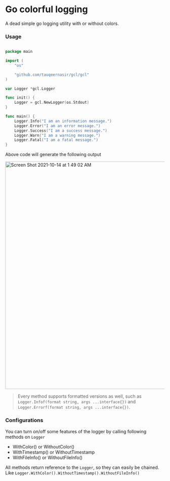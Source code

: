 # Go colorful logging

A dead simple go logging utility with or without colors.

### Usage

```go

package main

import (
	"os"

	"github.com/tauqeernasir/gcl/gcl"
)

var Logger *gcl.Logger

func init() {
	Logger = gcl.NewLogger(os.Stdout)
}

func main() {
	Logger.Info("I am an information message.")
	Logger.Error("I am an error message.")
	Logger.Success("I am a success message.")
	Logger.Warn("I am a warning message.")
	Logger.Fatal("I am a fatal message.")
}

```

Above code will generate the following output

<img width="716" alt="Screen Shot 2021-10-14 at 1 49 02 AM" src="https://user-images.githubusercontent.com/60596259/137217277-a4109709-a6ea-43bf-9c26-e8b0e00e53dd.png">

> Every method supports formatted versions as well, such as `Logger.Infof(format string, args ...interface{})` and `Logger.Errorf(format string, args ...interface{})`.

### Configurations

You can turn on/off some features of the logger by calling following methods on `Logger`
- WithColor() or WithoutColor()
- WithTimestamp() or WithoutTimestamp
- WithFileInfo() or WithoutFileInfo()

All methods return reference to the `Logger`, so they can easily be chained. Like `Logger.WithColor().WithoutTimestamp().WithoutFileInfo()`

